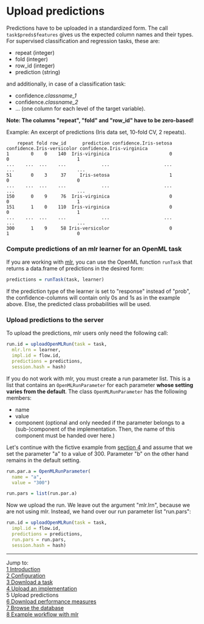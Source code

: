 Upload predictions
==================

Predictions have to be uploaded in a standardized form. The call `task$preds$features` gives us the expected column names and their types. For supervised classification and regression tasks, these
are:
* repeat (integer)
* fold (integer)
* row_id (integer)   
* prediction (string)

and additionally, in case of a classification task:
* confidence.*classname_1* 
* confidence.*classname_2* 
* ... (one column for each level of the target variable).

**Note: The columns "repeat", "fold" and "row_id" have to be zero-based!** 

Example: An excerpt of predictions (Iris data set, 10-fold CV, 2 repeats).

        repeat fold row_id      prediction confidence.Iris-setosa confidence.Iris-versicolor confidence.Iris-virginica  
    1        0    0    140  Iris-virginica                      0                          0                         1  
    ...    ...  ...    ...             ...                    ...                        ...                       ...  
    51       0    3     37     Iris-setosa                      1                          0                         0  
    ...    ...  ...    ...             ...                    ...                        ...                       ...  
    150      0    9     76  Iris-virginica                      0                          0                         1  
    151      1    0    110  Iris-virginica                      0                          0                         1  
    ...    ...  ...    ...             ...                    ...                        ...                       ...  
    300      1    9     58 Iris-versicolor                      0                          1                         0  

### Compute predictions of an mlr learner for an OpenML task
If you are working with [mlr](https://github.com/berndbischl/mlr), you can use the OpenML function `runTask` that returns a data.frame of predictions in the desired form:


```r
predictions = runTask(task, learner)
```

If the prediction type of the learner is set to "response" instead of "prob", the confidence-columns
will contain only 0s and 1s as in the example above. Else, the predicted class probabilities will be
used.

### Upload predictions to the server
To upload the predictions, mlr users only need the following call:

```r
run.id = uploadOpenMLRun(task = task, 
  mlr.lrn = learner, 
  impl.id = flow.id, 
  predictions = predictions, 
  session.hash = hash)
```

If you do not work with mlr, you must create a run parameter list. This is a list that contains an `OpenMLRunParameter` for each parameter **whose setting varies from the default**. The class
`OpenMLRunParameter` has the following members: 
* name
* value 
* component (optional and only needed if the parameter belongs to a (sub-)component of the
implementation. Then, the name of this component must be handed over here.)

Let's continue with the fictive example from [section 4](4-Upload-an-implementation.md) and assume
that we set the parameter "a" to a value of 300. Parameter "b" on the other hand remains in the
default setting. 

```r
run.par.a = OpenMLRunParameter(
  name = "a", 
  value = "300")  

run.pars = list(run.par.a)
```

Now we upload the run. We leave out the argument "mlr.lrn", because we are not using mlr. Instead,
we hand over our run parameter list "run.pars":

```r
run.id = uploadOpenMLRun(task = task, 
  impl.id = flow.id, 
  predictions = predictions,
  run.pars = run.pars,
  session.hash = hash)
```

----------------------------------------------------------------------------------------------------
Jump to:    
[1 Introduction](1-Introduction.md)    
[2 Configuration](2-Configuration.md)  
[3 Download a task](3-Download-a-task.md)  
[4 Upload an implementation](4-Upload-an-implementation.md)  
5 Upload predictions  
[6 Download performance measures](6-Download-performance-measures.md)  
[7 Browse the database](7-Browse-the-database.md)  
[8 Example workflow with mlr](8-Example-workflow-with-mlr.md)
